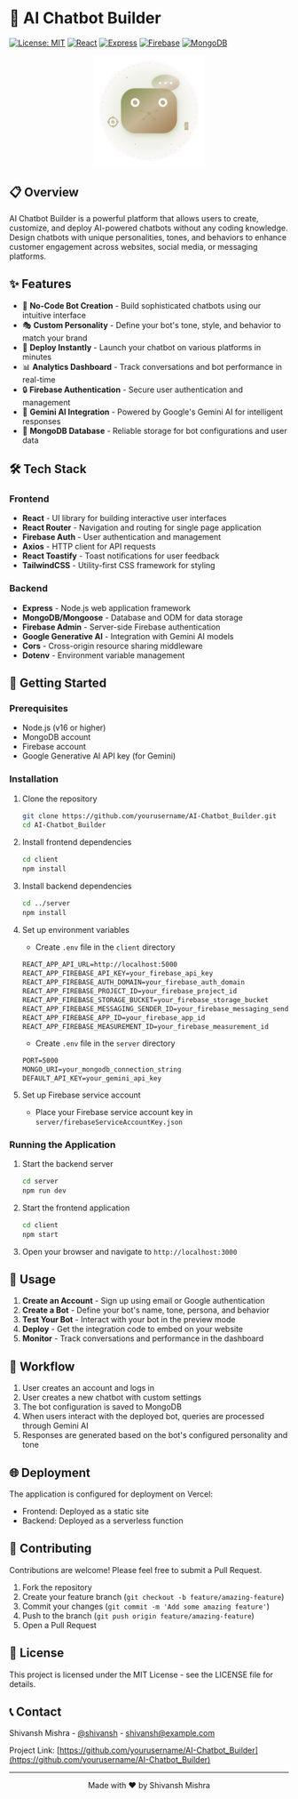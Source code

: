 # 🤖 AI Chatbot Builder

[![License: MIT](https://img.shields.io/badge/License-MIT-yellow.svg)](https://opensource.org/licenses/MIT)
[![React](https://img.shields.io/badge/React-19.1.1-blue.svg)](https://reactjs.org/)
[![Express](https://img.shields.io/badge/Express-5.1.0-green.svg)](https://expressjs.com/)
[![Firebase](https://img.shields.io/badge/Firebase-12.0.0-orange.svg)](https://firebase.google.com/)
[![MongoDB](https://img.shields.io/badge/MongoDB-5.5-green.svg)](https://www.mongodb.com/)

<p align="center">
  <img src="./chatbot.svg" alt="AI Chatbot Builder Logo" width="200"/>
</p>

## 📋 Overview

AI Chatbot Builder is a powerful platform that allows users to create, customize, and deploy AI-powered chatbots without any coding knowledge. Design chatbots with unique personalities, tones, and behaviors to enhance customer engagement across websites, social media, or messaging platforms.

## ✨ Features

- 🧠 **No-Code Bot Creation** - Build sophisticated chatbots using our intuitive interface
- 🎭 **Custom Personality** - Define your bot's tone, style, and behavior to match your brand
- 🚀 **Deploy Instantly** - Launch your chatbot on various platforms in minutes
- 📊 **Analytics Dashboard** - Track conversations and bot performance in real-time
- 🔒 **Firebase Authentication** - Secure user authentication and management
- 🔌 **Gemini AI Integration** - Powered by Google's Gemini AI for intelligent responses
- 💾 **MongoDB Database** - Reliable storage for bot configurations and user data

## 🛠️ Tech Stack

### Frontend
- **React** - UI library for building interactive user interfaces
- **React Router** - Navigation and routing for single page application
- **Firebase Auth** - User authentication and management
- **Axios** - HTTP client for API requests
- **React Toastify** - Toast notifications for user feedback
- **TailwindCSS** - Utility-first CSS framework for styling

### Backend
- **Express** - Node.js web application framework
- **MongoDB/Mongoose** - Database and ODM for data storage
- **Firebase Admin** - Server-side Firebase authentication
- **Google Generative AI** - Integration with Gemini AI models
- **Cors** - Cross-origin resource sharing middleware
- **Dotenv** - Environment variable management

## 🚀 Getting Started

### Prerequisites

- Node.js (v16 or higher)
- MongoDB account
- Firebase account
- Google Generative AI API key (for Gemini)

### Installation

1. Clone the repository
   ```bash
   git clone https://github.com/yourusername/AI-Chatbot_Builder.git
   cd AI-Chatbot_Builder
   ```

2. Install frontend dependencies
   ```bash
   cd client
   npm install
   ```

3. Install backend dependencies
   ```bash
   cd ../server
   npm install
   ```

4. Set up environment variables
   - Create `.env` file in the `client` directory
   ```
   REACT_APP_API_URL=http://localhost:5000
   REACT_APP_FIREBASE_API_KEY=your_firebase_api_key
   REACT_APP_FIREBASE_AUTH_DOMAIN=your_firebase_auth_domain
   REACT_APP_FIREBASE_PROJECT_ID=your_firebase_project_id
   REACT_APP_FIREBASE_STORAGE_BUCKET=your_firebase_storage_bucket
   REACT_APP_FIREBASE_MESSAGING_SENDER_ID=your_firebase_messaging_sender_id
   REACT_APP_FIREBASE_APP_ID=your_firebase_app_id
   REACT_APP_FIREBASE_MEASUREMENT_ID=your_firebase_measurement_id
   ```

   - Create `.env` file in the `server` directory
   ```
   PORT=5000
   MONGO_URI=your_mongodb_connection_string
   DEFAULT_API_KEY=your_gemini_api_key
   ```

5. Set up Firebase service account
   - Place your Firebase service account key in `server/firebaseServiceAccountKey.json`

### Running the Application

1. Start the backend server
   ```bash
   cd server
   npm run dev
   ```

2. Start the frontend application
   ```bash
   cd client
   npm start
   ```

3. Open your browser and navigate to `http://localhost:3000`

## 📱 Usage

1. **Create an Account** - Sign up using email or Google authentication
2. **Create a Bot** - Define your bot's name, tone, persona, and behavior
3. **Test Your Bot** - Interact with your bot in the preview mode
4. **Deploy** - Get the integration code to embed on your website
5. **Monitor** - Track conversations and performance in the dashboard

## 🔄 Workflow

1. User creates an account and logs in
2. User creates a new chatbot with custom settings
3. The bot configuration is saved to MongoDB
4. When users interact with the deployed bot, queries are processed through Gemini AI
5. Responses are generated based on the bot's configured personality and tone

## 🌐 Deployment

The application is configured for deployment on Vercel:

- Frontend: Deployed as a static site
- Backend: Deployed as a serverless function

## 🤝 Contributing

Contributions are welcome! Please feel free to submit a Pull Request.

1. Fork the repository
2. Create your feature branch (`git checkout -b feature/amazing-feature`)
3. Commit your changes (`git commit -m 'Add some amazing feature'`)
4. Push to the branch (`git push origin feature/amazing-feature`)
5. Open a Pull Request

## 📄 License

This project is licensed under the MIT License - see the LICENSE file for details.

## 📞 Contact

Shivansh Mishra - [@shivansh](https://github.com/shivansh) - shivansh@example.com

Project Link: [https://github.com/yourusername/AI-Chatbot_Builder](https://github.com/yourusername/AI-Chatbot_Builder)

---

<p align="center">Made with ❤️ by Shivansh Mishra</p>
